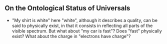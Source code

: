 ## On the Ontological Status of Universals
- "My shirt is white" here "white", although it describes a quality, can be said to physically exist, in that it consists in reflecting all parts of the visible spectrum. But what about "my car is fast"? Does "fast" physically exist? What about the charge in "electrons have charge"?